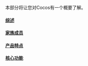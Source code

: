 
本部分将让您对Cocos有一个概要了解。

#### [综述](../overview/zh.md)

#### [家族成员](../members/zh.md)

#### [产品特点](../features/zh.md)

#### [核心功能](../function/zh.md)